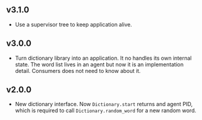 ## v3.1.0
* Use a supervisor tree to keep application alive.

## v3.0.0
* Turn dictionary library into an application. It no handles its own internal
state. The word list lives in an agent but now it is an implementation detail.
Consumers does not need to know about it.

## v2.0.0
* New dictionary interface. Now `Dictionary.start` returns and agent PID,
which is required to call `Dictionary.random_word` for a new random word.
